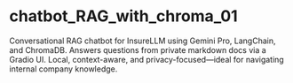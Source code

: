 # chatbot_RAG_with_chroma_01
Conversational RAG chatbot for InsureLLM using Gemini Pro, LangChain, and ChromaDB. Answers questions from private markdown docs via a Gradio UI. Local, context-aware, and privacy-focused—ideal for navigating internal company knowledge.
